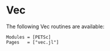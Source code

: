 # Vec

The following Vec routines are available:

```@autodocs
Modules = [PETSc]
Pages   = ["vec.jl"]
```
